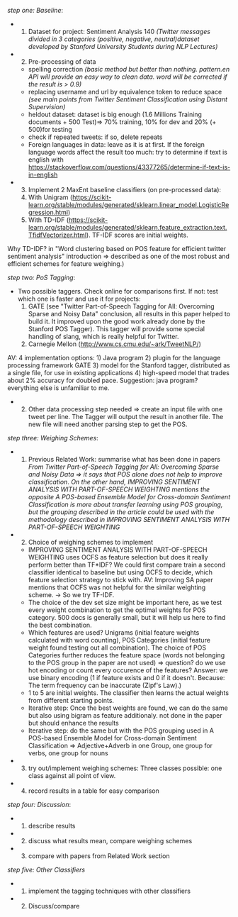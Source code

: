*step one: Baseline*:
- 1. Dataset for project: Sentiment Analysis 140
   *(Twitter messages divided in 3 categories (positive, negative, neutral)dataset developed by Stanford University Students during NLP Lectures)*

- 2. Pre-processing of data
    - spelling correction *(basic method but better than nothing. pattern.en API will provide an easy way to clean data. word will be corrected if the result is > 0.9)*
    - replacing username and url by equivalence token to reduce space *(see main points from Twitter Sentiment Classification using Distant Supervision)*
    - heldout dataset: dataset is big enough (1.6 Millions Training documents + 500 Test)=> 70% training, 10% for dev and 20% (+ 500)for testing 
    - check if repeated tweets: if so, delete repeats
    - Foreign languages in data: leave as it is at first. If the foreign language words affect the result too much:
try to determine if text is english with https://stackoverflow.com/questions/43377265/determine-if-text-is-in-english

    
- 3. Implement 2 MaxEnt baseline classifiers (on pre-processed data): 
    1. With Unigram (https://scikit-learn.org/stable/modules/generated/sklearn.linear_model.LogisticRegression.html)
    2. With TD-IDF (https://scikit-learn.org/stable/modules/generated/sklearn.feature_extraction.text.TfidfVectorizer.html). TF-IDF scores are initial weights.

Why TD-IDF? in "Word clustering based on POS feature for efficient twitter sentiment analysis" introduction => described as one of the most robust and efficient schemes for feature weighing.)
    
*step two: PoS Tagging*:

- Two possible taggers. Check online for comparisons first. If not: test which one is faster and use it for projects: 
    1. GATE (see "Twitter Part-of-Speech Tagging for All: Overcoming Sparse and Noisy Data" conclusion, all results in this paper helped to build it. It improved upon the good work already done by the Stanford POS Tagger). This tagger will provide some special handling of slang, which is really helpful for Twitter.
    2. Carnegie Mellon  (http://www.cs.cmu.edu/~ark/TweetNLP/)
	
AV: 4 implementation options: 1) Java program 2) plugin for the language processing framework GATE 3) model for the Stanford tagger, distributed as a single file, for use in existing applications 4) high-speed model that trades about 2% accuracy for doubled pace.
Suggestion: java program? everything else is unfamiliar to me.

- 2. Other data processing step needed => create an input file with one tweet per line.
	The Tagger will output the result in another file. The new file will need another parsing step to get the POS.



*step three: Weighing Schemes*:
- 1. Previous Related Work: summarise what has been done in papers
*From Twitter Part-of-Speech Tagging for All: Overcoming Sparse and Noisy Data => it says that POS alone does not help to improve classification*.
*On the other hand, IMPROVING SENTIMENT ANALYSIS WITH PART-OF-SPEECH WEIGHTING mentions the opposite*
*A POS-based Ensemble Model for Cross-domain Sentiment Classification is more about transfer learning using POS grouping, but the grouping described in the article could be used with the methodology described in IMPROVING SENTIMENT ANALYSIS WITH PART-OF-SPEECH WEIGHTING*
- 2. Choice of weighing schemes to implement
	- IMPROVING SENTIMENT ANALYSIS WITH PART-OF-SPEECH WEIGHTING uses OCFS as feature selection but does it really perform better than TF*IDF? We could first compare train a second classifier identical to baseline but using OCFS to decide, which feature selection strategy to stick with.
AV: Improving SA paper mentions that OCFS was not helpful for the similar weighting scheme. -> So we try TF-IDF.
	- The choice of the dev set size might be important here, as we test every weight combination to get the optimal weights for POS category. 500 docs is generally small, but it will help us here to find the best combination.
	- Which features are used? Unigrams (initial feature weights calculated with word counting), POS Categories (initial feature weight found testing out all combination). The choice of POS Categories further reduces the feature space (words not belonging to the POS group in the paper are not used) => question? do we use hot encoding or count every occurence of the features? Answer: we use binary encoding (1 if feature exists and 0 if it doesn't. Because: The term frequency can be inaccurate (Zipf's Law).)
	- 1 to 5 are initial weights. The classifier then learns the actual weights from different starting points.
	- Iterative step: Once the best weights are found, we can do the same but also using bigram as feature additionaly. not done in the paper but should enhance the results
	- Iterative step: do the same but with the POS grouping used in A POS-based Ensemble Model for Cross-domain Sentiment Classification => Adjective+Adverb in one Group, one group for verbs, one group for nouns

- 3. try out/implement weighing schemes: 
Three classes possible: one class against all point of view.

- 4. record results in a table for easy comparison

*step four: Discussion*:
- 1. describe results
- 2. discuss what results mean, compare weighing schemes
- 3. compare with papers from Related Work section

*step five: Other Classifiers*
- 1. implement the tagging techniques with other classifiers
- 2. Discuss/compare
